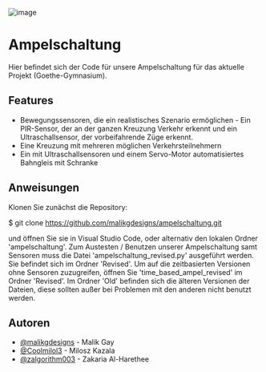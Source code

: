 ![image](https://github.com/user-attachments/assets/4011294d-90b7-4c0d-821a-ff564d8e17b8)


# Ampelschaltung
Hier befindet sich der Code für unsere Ampelschaltung für das aktuelle Projekt (Goethe-Gymnasium).



## Features

- Bewegungssensoren, die ein realistisches Szenario ermöglichen - Ein PIR-Sensor, der an der ganzen Kreuzung Verkehr erkennt und ein Ultraschallsensor, der vorbeifahrende Züge erkennt.
- Eine Kreuzung mit mehreren möglichen Verkehrsteilnehmern
- Ein mit Ultraschallsensoren und einem Servo-Motor automatisiertes Bahngleis mit Schranke

## Anweisungen

Klonen Sie zunächst die Repository:

   $ git clone https://github.com/malikgdesigns/ampelschaltung.git
   
und öffnen Sie sie in Visual Studio Code, oder alternativ den lokalen Ordner 'ampelschaltung'.
Zum Austesten / Benutzen unserer Ampelschaltung samt Sensoren muss die Datei 'ampelschaltung_revised.py' ausgeführt werden. Sie befindet sich im Ordner 'Revised'. Um auf die zeitbasierten Versionen ohne Sensoren zuzugreifen, öffnen Sie 'time_based_ampel_revised' im Ordner 'Revised'.
Im Ordner 'Old' befinden sich die älteren Versionen der Dateien, diese sollten außer bei Problemen mit den anderen nicht benutzt werden.

## Autoren

- [@malikgdesigns](https://www.github.com/malikgdesigns) - Malik Gay
- [@Coolmilol3](https://www.github.com/Coolmilol3) - Milosz Kazala
- [@zalgorithm003](https://www.github.com/zalgorithm003) - Zakaria Al-Harethee


